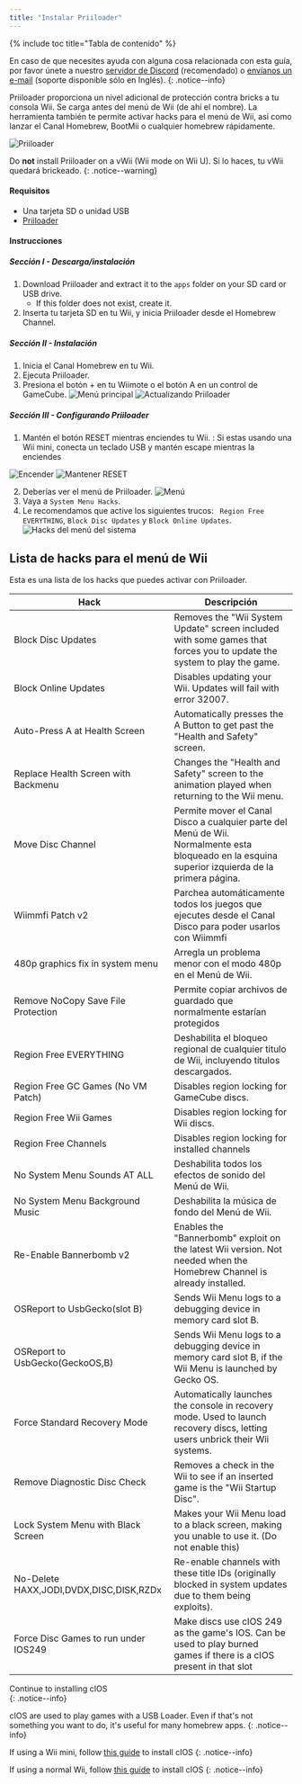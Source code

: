 ```yaml
---
title: "Instalar Priiloader"
---
```


{% include toc title="Tabla de contenido" %}

En caso de que necesites ayuda con alguna cosa relacionada con esta guía, por favor únete a nuestro [servidor de Discord](https://discord.gg/b4Y7jfD) (recomendado) o [envíanos un e-mail](mailto:support@riiconnect24.net) (soporte disponible sólo en Inglés).
{: .notice--info}

Priiloader proporciona un nivel adicional de protección contra bricks a tu consola Wii. Se carga antes del menú de Wii (de ahí el nombre). La herramienta también te permite activar hacks para el menú de Wii, así como lanzar el Canal Homebrew, BootMii o cualquier homebrew rápidamente.

![Priiloader](/images/priiloader.jpg)

Do **not** install Priiloader on a vWii (Wii mode on Wii U). Si lo haces, tu vWii quedará brickeado.
{: .notice--warning}

#### Requisitos
* Una tarjeta SD o unidad USB
* [Priiloader](/assets/files/Priiloader_v0_9.zip)

#### Instrucciones
##### Sección I - Descarga/instalación

1. Download Priiloader and extract it to the `apps` folder on your SD card or USB drive.
    * If this folder does not exist, create it.
2. Inserta tu tarjeta SD en tu Wii, y inicia Priiloader desde el Homebrew Channel.

##### Sección II - Instalación

1. Inicia el Canal Homebrew en tu Wii.
2. Ejecuta Priiloader.
3. Presiona el botón + en tu Wiimote o el botón A en un control de GameCube. ![Menú principal](/images/Priiloader/2.png) ![Actualizando Priiloader](/images/Priiloader/3.png)

##### Sección III - Configurando Priiloader

1. Mantén el botón RESET mientras enciendes tu Wii. :  Si estas usando una Wii mini, conecta un teclado USB y mantén escape mientras la enciendes


![Encender](/images/Priiloader/5.jpg) ![Mantener RESET](/images/Priiloader/4.jpg)

2. Deberías ver el menú de Priiloader. ![Menú](/images/Priiloader/6.png)
3. Vaya a `System Menu Hacks`.
4. Le recomendamos que active los siguientes trucos: ` Region Free EVERYTHING`, ` Block Disc Updates ` y ` Block Online Updates `. ![Hacks del menú del sistema](/images/Priiloader/7.png)

## Lista de hacks para el menú de Wii

Esta es una lista de los hacks que puedes activar con Priiloader.

| Hack                                    | Descripción                                                                                                                                       |
| --------------------------------------- | ------------------------------------------------------------------------------------------------------------------------------------------------- |
| Block Disc Updates                      | Removes the "Wii System Update" screen included with some games that forces you to update the system to play the game.                            |
| Block Online Updates                    | Disables updating your Wii. Updates will fail with error 32007.                                                                                   |
| Auto-Press A at Health Screen           | Automatically presses the A Button to get past the "Health and Safety" screen.                                                                    |
| Replace Health Screen with Backmenu     | Changes the "Health and Safety" screen to the animation played when returning to the Wii menu.                                                    |
| Move Disc Channel                       | Permite mover el Canal Disco a cualquier parte del Menú de Wii. Normalmente esta bloqueado en la esquina superior izquierda de la primera página. |
| Wiimmfi Patch v2                        | Parchea automáticamente todos los juegos que ejecutes desde el Canal Disco para poder usarlos con Wiimmfi                                         |
| 480p graphics fix in system menu        | Arregla un problema menor con el modo 480p en el Menú de Wii.                                                                                     |
| Remove NoCopy Save File Protection      | Permite copiar archivos de guardado que normalmente estarían protegidos                                                                           |
| Region Free EVERYTHING                  | Deshabilita el bloqueo regional de cualquier titulo de Wii, incluyendo títulos descargados.                                                       |
| Region Free GC Games (No VM Patch)      | Disables region locking for GameCube discs.                                                                                                       |
| Region Free Wii Games                   | Disables region locking for Wii discs.                                                                                                            |
| Region Free Channels                    | Disables region locking for installed channels                                                                                                    |
| No System Menu Sounds AT ALL            | Deshabilita todos los efectos de sonido del Menú de Wii.                                                                                          |
| No System Menu Background Music         | Deshabilita la música de fondo del Menú de Wii.                                                                                                   |
| Re-Enable Bannerbomb v2                 | Enables the "Bannerbomb" exploit on the latest Wii version. Not needed when the Homebrew Channel is already installed.                            |
| OSReport to UsbGecko(slot B)            | Sends Wii Menu logs to a debugging device in memory card slot B.                                                                                  |
| OSReport to UsbGecko(GeckoOS,B)         | Sends Wii Menu logs to a debugging device in memory card slot B, if the Wii Menu is launched by Gecko OS.                                         |
| Force Standard Recovery Mode            | Automatically launches the console in recovery mode. Used to launch recovery discs, letting users unbrick their Wii systems.                      |
| Remove Diagnostic Disc Check            | Removes a check in the Wii to see if an inserted game is the "Wii Startup Disc".                                                                  |
| Lock System Menu with Black Screen      | Makes your Wii Menu load to a black screen, making you unable to use it. (Do not enable this)                                                     |
| No-Delete HAXX,JODI,DVDX,DISC,DISK,RZDx | Re-enable channels with these title IDs (originally blocked in system updates due to them being exploits).                                        |
| Force Disc Games to run under IOS249    | Make discs use cIOS 249 as the game's IOS. Can be used to play burned games if there is a cIOS present in that slot                               |

Continue to installing cIOS<br>
{: .notice--info}

cIOS are used to play games with a USB Loader. Even if that's not something you want to do, it's useful for many homebrew apps.
{: .notice--info}

If using a Wii mini, follow [this guide](cios-mini) to install cIOS
{: .notice--info}

If using a normal Wii, follow [this guide](cios) to install cIOS
{: .notice--info}
